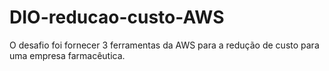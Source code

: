 # DIO-reducao-custo-AWS
O desafio foi fornecer 3 ferramentas da AWS para a redução de custo para uma empresa farmacêutica. 
